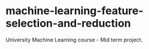 # machine-learning-feature-selection-and-reduction
University Machine Learning course - Mid term project.
